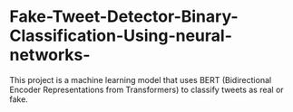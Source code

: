 # Fake-Tweet-Detector-Binary-Classification-Using-neural-networks-
This project is a machine learning model that uses BERT (Bidirectional Encoder Representations from Transformers) to classify tweets as real or fake.
